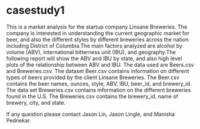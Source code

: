 # casestudy1             
This is a market analysis for the startup company Linsane Breweries. The company is interested in understanding the current geographic market for beer, and also the different styles by different breweries across the nation including District of Columbia.The main factors analyzed are alcohol by volume (ABV), international bitterness unit (IBU), and geography.The following report will show the ABV and IBU by state, and also high level plots of the relationship between ABV and IBU.
The data used are Beers.csv and Breweries.csv. The dataset Beer.csv contains information on different types of beers provided by the client Linsane Breweries. The Beer.csv contains the beer names, ounces, style, ABV, IBU, beer_id, and brewery_id. The data set Breweries.csv contains information on the different breweries found in the U.S. The Breweries.csv contains the brewery_id, name of brewery, city, and state.                

If any question please contact Jason Lin, Jason Lingle, and Manisha Pednekar.
